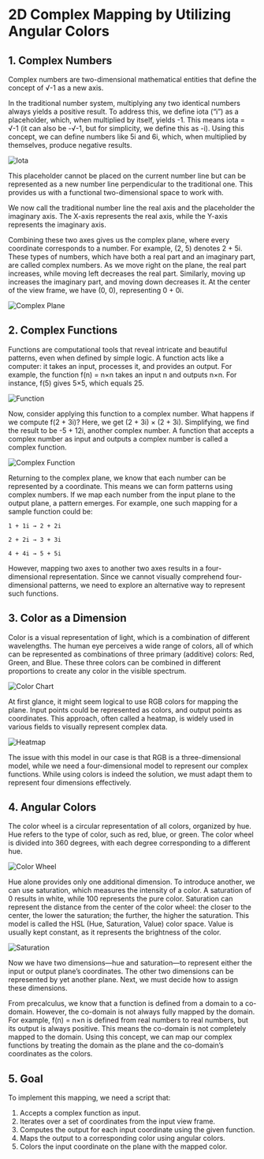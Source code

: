 # 2D Complex Mapping by Utilizing Angular Colors

## 1. Complex Numbers

Complex numbers are two-dimensional mathematical entities that define the concept of √-1 as a new axis.

In the traditional number system, multiplying any two identical numbers always yields a positive result. To address this, we define iota (“i”) as a placeholder, which, when multiplied by itself, yields -1. This means iota = √-1 (it can also be -√-1, but for simplicity, we define this as -i). Using this concept, we can define numbers like 5i and 6i, which, when multiplied by themselves, produce negative results.

![Iota](media/1.png)

This placeholder cannot be placed on the current number line but can be represented as a new number line perpendicular to the traditional one. This provides us with a functional two-dimensional space to work with.

We now call the traditional number line the real axis and the placeholder the imaginary axis. The X-axis represents the real axis, while the Y-axis represents the imaginary axis.

Combining these two axes gives us the complex plane, where every coordinate corresponds to a number. For example, (2, 5) denotes 2 + 5i. These types of numbers, which have both a real part and an imaginary part, are called complex numbers. As we move right on the plane, the real part increases, while moving left decreases the real part. Similarly, moving up increases the imaginary part, and moving down decreases it. At the center of the view frame, we have (0, 0), representing 0 + 0i.

![Complex Plane](media/2.png)

## 2. Complex Functions

Functions are computational tools that reveal intricate and beautiful patterns, even when defined by simple logic. A function acts like a computer: it takes an input, processes it, and provides an output. For example, the function f(n) = n×n takes an input n and outputs n×n. For instance, f(5) gives 5×5, which equals 25.

![Function](media/3.png)

Now, consider applying this function to a complex number. What happens if we compute f(2 + 3i)? Here, we get (2 + 3i) × (2 + 3i). Simplifying, we find the result to be -5 + 12i, another complex number. A function that accepts a complex number as input and outputs a complex number is called a complex function.

![Complex Function](media/4.png)

Returning to the complex plane, we know that each number can be represented by a coordinate. This means we can form patterns using complex numbers. If we map each number from the input plane to the output plane, a pattern emerges. For example, one such mapping for a sample function could be:

    1 + 1i → 2 + 2i

    2 + 2i → 3 + 3i

    4 + 4i → 5 + 5i

However, mapping two axes to another two axes results in a four-dimensional representation. Since we cannot visually comprehend four-dimensional patterns, we need to explore an alternative way to represent such functions.

## 3. Color as a Dimension

Color is a visual representation of light, which is a combination of different wavelengths. The human eye perceives a wide range of colors, all of which can be represented as combinations of three primary (additive) colors: Red, Green, and Blue. These three colors can be combined in different proportions to create any color in the visible spectrum.

![Color Chart](media/5.png)

At first glance, it might seem logical to use RGB colors for mapping the plane. Input points could be represented as colors, and output points as coordinates. This approach, often called a heatmap, is widely used in various fields to visually represent complex data.

![Heatmap](media/6.png)

The issue with this model in our case is that RGB is a three-dimensional model, while we need a four-dimensional model to represent our complex functions. While using colors is indeed the solution, we must adapt them to represent four dimensions effectively.

## 4. Angular Colors

The color wheel is a circular representation of all colors, organized by hue. Hue refers to the type of color, such as red, blue, or green. The color wheel is divided into 360 degrees, with each degree corresponding to a different hue.

![Color Wheel](media/7.png)

Hue alone provides only one additional dimension. To introduce another, we can use saturation, which measures the intensity of a color. A saturation of 0 results in white, while 100 represents the pure color. Saturation can represent the distance from the center of the color wheel: the closer to the center, the lower the saturation; the further, the higher the saturation. This model is called the HSL (Hue, Saturation, Value) color space. Value is usually kept constant, as it represents the brightness of the color.

![Saturation](media/8.png)

Now we have two dimensions—hue and saturation—to represent either the input or output plane’s coordinates. The other two dimensions can be represented by yet another plane. Next, we must decide how to assign these dimensions.

From precalculus, we know that a function is defined from a domain to a co-domain. However, the co-domain is not always fully mapped by the domain. For example, f(n) = n×n is defined from real numbers to real numbers, but its output is always positive. This means the co-domain is not completely mapped to the domain. Using this concept, we can map our complex functions by treating the domain as the plane and the co-domain’s coordinates as the colors.

## 5. Goal

To implement this mapping, we need a script that:

1. Accepts a complex function as input.
2. Iterates over a set of coordinates from the input view frame.
3. Computes the output for each input coordinate using the given function.
4. Maps the output to a corresponding color using angular colors.
5. Colors the input coordinate on the plane with the mapped color.

